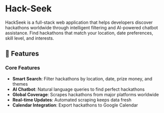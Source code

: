 # Hack-Seek
HackSeek is a full-stack web application that helps developers discover hackathons worldwide through intelligent filtering and AI-powered chatbot assistance. Find hackathons that match your location, date preferences, skill level, and interests.
## 🌟 Features

### Core Features
- **Smart Search**: Filter hackathons by location, date, prize money, and themes
- **AI Chatbot**: Natural language queries to find perfect hackathons
- **Global Coverage**: Scrapes hackathons from major platforms worldwide
- **Real-time Updates**: Automated scraping keeps data fresh
- **Calendar Integration**: Export hackathons to Google Calendar

